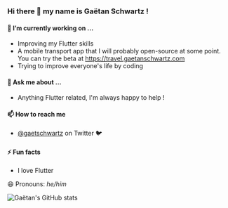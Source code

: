 ### Hi there 👋 my name is Gaëtan Schwartz !

#### 🔭 I’m currently working on ...
- Improving my Flutter skills
- A mobile transport app that I will probably open-source at some point. You can try the beta at https://travel.gaetanschwartz.com
- Trying to improve everyone's life by coding

#### 💬 Ask me about ...
- Anything Flutter related, I'm always happy to help !

#### 📫 How to reach me 
- [@gaetschwartz](https://twitter.com/gaetschwartz) on Twitter 🐦

#### ⚡ Fun facts
- I love Flutter

😄 Pronouns: *he/him*

![Gaëtan's GitHub stats](https://github-readme-stats.vercel.app/api?username=gaetschwartz&count_private=true)
